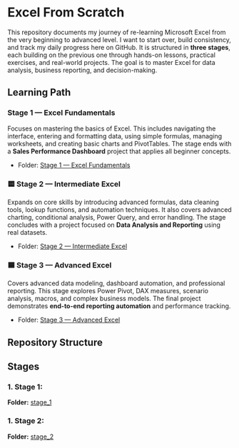 # Excel From Scratch

This repository documents my journey of re-learning Microsoft Excel from the very beginning to advanced level. I want to start over, build consistency, and track my daily progress here on GitHub. It is structured in **three stages**, each building on the previous one through hands-on lessons, practical exercises, and real-world projects. The goal is to master Excel for data analysis, business reporting, and decision-making.  

## Learning Path  

### Stage 1 — Excel Fundamentals  
Focuses on mastering the basics of Excel. This includes navigating the interface, entering and formatting data, using simple formulas, managing worksheets, and creating basic charts and PivotTables. The stage ends with a **Sales Performance Dashboard** project that applies all beginner concepts.  
- Folder: [Stage 1 — Excel Fundamentals](./stage_1/)  

### 🟨 Stage 2 — Intermediate Excel  
Expands on core skills by introducing advanced formulas, data cleaning tools, lookup functions, and automation techniques. It also covers advanced charting, conditional analysis, Power Query, and error handling. The stage concludes with a project focused on **Data Analysis and Reporting** using real datasets.  
- Folder: [Stage 2 — Intermediate Excel](./Stage_2/)  

### 🟦 Stage 3 — Advanced Excel  
Covers advanced data modeling, dashboard automation, and professional reporting. This stage explores Power Pivot, DAX measures, scenario analysis, macros, and complex business models. The final project demonstrates **end-to-end reporting automation** and performance tracking.  
- Folder: [Stage 3 — Advanced Excel](./Stage_3/)  

## Repository Structure  


## Stages

### **1. Stage 1:**

**Folder:** [stage_1](./stage_1/)


### **1. Stage 2:**

**Folder:** [stage_2](./stage_2/)


